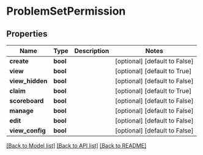 # ProblemSetPermission

## Properties
Name | Type | Description | Notes
------------ | ------------- | ------------- | -------------
**create** | **bool** |  | [optional] [default to False]
**view** | **bool** |  | [optional] [default to True]
**view_hidden** | **bool** |  | [optional] [default to False]
**claim** | **bool** |  | [optional] [default to True]
**scoreboard** | **bool** |  | [optional] [default to False]
**manage** | **bool** |  | [optional] [default to False]
**edit** | **bool** |  | [optional] [default to False]
**view_config** | **bool** |  | [optional] [default to False]

[[Back to Model list]](../README.md#documentation-for-models) [[Back to API list]](../README.md#documentation-for-api-endpoints) [[Back to README]](../README.md)

